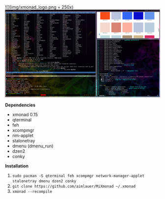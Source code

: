 ![](img/xmonad_logo.png = 250x)
![](screenshots/1.png)

**Dependencies**  
- xmonad 0.15
- qterminal
- feh
- xcompmgr
- nm-applet
- stalonetray
- dmenu (dmenu_run)
- dzen2
- conky

**Installation**  
1. `sudo pacman -S qterminal feh xcompmgr network-manager-applet stalonetray dmenu dzen2 conky`
2. `git clone https://github.com/aimlauer/MiXmonad ~/.xmonad`
3. `xmonad --recompile`
